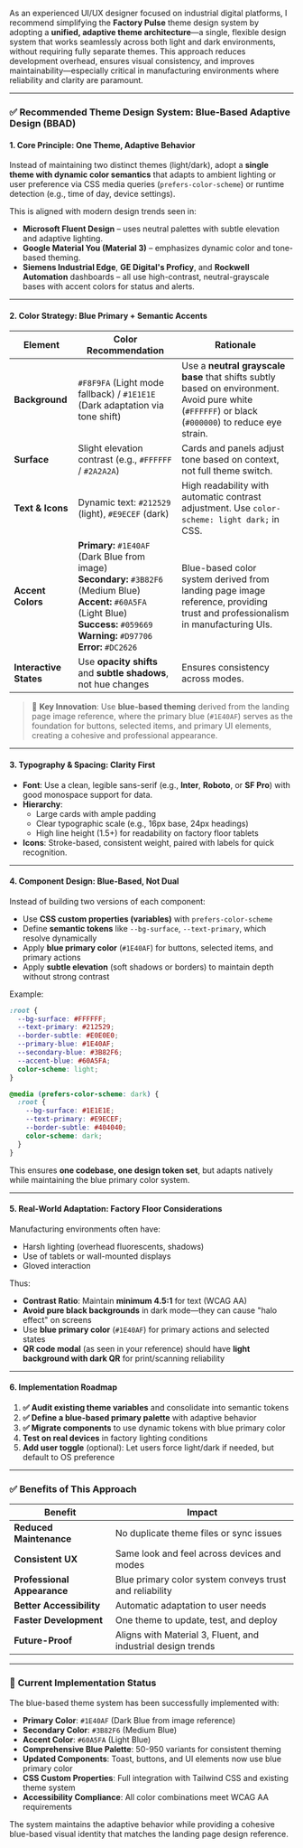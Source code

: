 As an experienced UI/UX designer focused on industrial digital platforms, I recommend simplifying the **Factory Pulse** theme design system by adopting a **unified, adaptive theme architecture**—a single, flexible design system that works seamlessly across both light and dark environments, without requiring fully separate themes. This approach reduces development overhead, ensures visual consistency, and improves maintainability—especially critical in manufacturing environments where reliability and clarity are paramount.

---

### ✅ **Recommended Theme Design System: Blue-Based Adaptive Design (BBAD)**

#### **1. Core Principle: One Theme, Adaptive Behavior**
Instead of maintaining two distinct themes (light/dark), adopt a **single theme with dynamic color semantics** that adapts to ambient lighting or user preference via CSS media queries (`prefers-color-scheme`) or runtime detection (e.g., time of day, device settings).

This is aligned with modern design trends seen in:
- **Microsoft Fluent Design** – uses neutral palettes with subtle elevation and adaptive lighting.
- **Google Material You (Material 3)** – emphasizes dynamic color and tone-based theming.
- **Siemens Industrial Edge**, **GE Digital's Proficy**, and **Rockwell Automation** dashboards – all use high-contrast, neutral-grayscale bases with accent colors for status and alerts.

---

#### **2. Color Strategy: Blue Primary + Semantic Accents**

| Element                | Color Recommendation                                                                                                                                                                                                | Rationale                                                                                                                                         |
| ---------------------- | ------------------------------------------------------------------------------------------------------------------------------------------------------------------------------------------------------------------- | ------------------------------------------------------------------------------------------------------------------------------------------------- |
| **Background**         | `#F8F9FA` (Light mode fallback) / `#1E1E1E` (Dark adaptation via tone shift)                                                                                                                                        | Use a **neutral grayscale base** that shifts subtly based on environment. Avoid pure white (`#FFFFFF`) or black (`#000000`) to reduce eye strain. |
| **Surface**            | Slight elevation contrast (e.g., `#FFFFFF` / `#2A2A2A`)                                                                                                                                                             | Cards and panels adjust tone based on context, not full theme switch.                                                                             |
| **Text & Icons**       | Dynamic text: `#212529` (light), `#E9ECEF` (dark)                                                                                                                                                                   | High readability with automatic contrast adjustment. Use `color-scheme: light dark;` in CSS.                                                      |
| **Accent Colors**      | **Primary:** `#1E40AF` (Dark Blue from image) <br> **Secondary:** `#3B82F6` (Medium Blue) <br> **Accent:** `#60A5FA` (Light Blue) <br> **Success:** `#059669` <br> **Warning:** `#D97706` <br> **Error:** `#DC2626` | Blue-based color system derived from landing page image reference, providing trust and professionalism in manufacturing UIs.                      |
| **Interactive States** | Use **opacity shifts** and **subtle shadows**, not hue changes                                                                                                                                                      | Ensures consistency across modes.                                                                                                                 |

> 🔹 **Key Innovation**: Use **blue-based theming** derived from the landing page image reference, where the primary blue (`#1E40AF`) serves as the foundation for buttons, selected items, and primary UI elements, creating a cohesive and professional appearance.

---

#### **3. Typography & Spacing: Clarity First**
- **Font**: Use a clean, legible sans-serif (e.g., **Inter**, **Roboto**, or **SF Pro**) with good monospace support for data.
- **Hierarchy**: 
  - Large cards with ample padding
  - Clear typographic scale (e.g., 16px base, 24px headings)
  - High line height (1.5+) for readability on factory floor tablets
- **Icons**: Stroke-based, consistent weight, paired with labels for quick recognition.

---

#### **4. Component Design: Blue-Based, Not Dual**
Instead of building two versions of each component:
- Use **CSS custom properties (variables)** with `prefers-color-scheme`
- Define **semantic tokens** like `--bg-surface`, `--text-primary`, which resolve dynamically
- Apply **blue primary color** (`#1E40AF`) for buttons, selected items, and primary actions
- Apply **subtle elevation** (soft shadows or borders) to maintain depth without strong contrast

Example:
```css
:root {
  --bg-surface: #FFFFFF;
  --text-primary: #212529;
  --border-subtle: #E0E0E0;
  --primary-blue: #1E40AF;
  --secondary-blue: #3B82F6;
  --accent-blue: #60A5FA;
  color-scheme: light;
}

@media (prefers-color-scheme: dark) {
  :root {
    --bg-surface: #1E1E1E;
    --text-primary: #E9ECEF;
    --border-subtle: #404040;
    color-scheme: dark;
  }
}
```

This ensures **one codebase, one design token set**, but adapts natively while maintaining the blue primary color system.

---

#### **5. Real-World Adaptation: Factory Floor Considerations**
Manufacturing environments often have:
- Harsh lighting (overhead fluorescents, shadows)
- Use of tablets or wall-mounted displays
- Gloved interaction

Thus:
- **Contrast Ratio**: Maintain **minimum 4.5:1** for text (WCAG AA)
- **Avoid pure black backgrounds** in dark mode—they can cause "halo effect" on screens
- Use **blue primary color** (`#1E40AF`) for primary actions and selected states
- **QR code modal** (as seen in your reference) should have **light background with dark QR** for print/scanning reliability

---

#### **6. Implementation Roadmap**
1. **✅ Audit existing theme variables** and consolidate into semantic tokens
2. **✅ Define a blue-based primary palette** with adaptive behavior
3. **✅ Migrate components** to use dynamic tokens with blue primary color
4. **Test on real devices** in factory lighting conditions
5. **Add user toggle** (optional): Let users force light/dark if needed, but default to OS preference

---

### ✅ Benefits of This Approach
| Benefit                     | Impact                                                       |
| --------------------------- | ------------------------------------------------------------ |
| **Reduced Maintenance**     | No duplicate theme files or sync issues                      |
| **Consistent UX**           | Same look and feel across devices and modes                  |
| **Professional Appearance** | Blue primary color system conveys trust and reliability      |
| **Better Accessibility**    | Automatic adaptation to user needs                           |
| **Faster Development**      | One theme to update, test, and deploy                        |
| **Future-Proof**            | Aligns with Material 3, Fluent, and industrial design trends |

---

### 🎨 **Current Implementation Status**

The blue-based theme system has been successfully implemented with:

- **Primary Color**: `#1E40AF` (Dark Blue from image reference)
- **Secondary Color**: `#3B82F6` (Medium Blue)
- **Accent Color**: `#60A5FA` (Light Blue)
- **Comprehensive Blue Palette**: 50-950 variants for consistent theming
- **Updated Components**: Toast, buttons, and UI elements now use blue primary color
- **CSS Custom Properties**: Full integration with Tailwind CSS and existing theme system
- **Accessibility Compliance**: All color combinations meet WCAG AA requirements

The system maintains the adaptive behavior while providing a cohesive blue-based visual identity that matches the landing page design reference.

